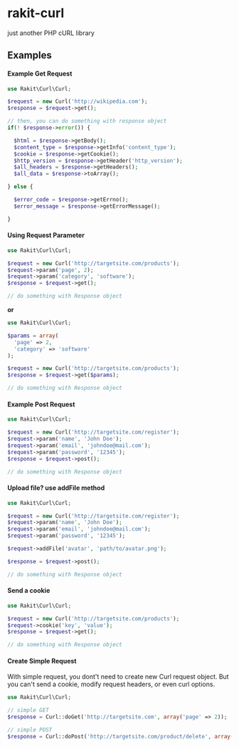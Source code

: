 rakit-curl
==========

just another PHP cURL library

## Examples

#### Example Get Request
```php
use Rakit\Curl\Curl;

$request = new Curl('http://wikipedia.com');
$response = $request->get();

// then, you can do something with response object
if(! $response->error()) {

  $html = $response->getBody();
  $content_type = $response->getInfo('content_type');
  $cookie = $response->getCookie();
  $http_version = $response->getHeader('http_version');
  $all_headers = $response->getHeaders();
  $all_data = $response->toArray();

} else {

  $error_code = $response->getErrno();
  $error_message = $response->getErrorMessage();

}
```

#### Using Request Parameter
```php
use Rakit\Curl\Curl;

$request = new Curl('http://targetsite.com/products');
$request->param('page', 2);
$request->param('category', 'software'); 
$response = $request->get();

// do something with Response object

```

**or**

```php
use Rakit\Curl\Curl;

$params = array(
  'page' => 2,
  'category' => 'software'
);

$request = new Curl('http://targetsite.com/products');
$response = $request->get($params);

// do something with Response object

```

#### Example Post Request
```php
use Rakit\Curl\Curl;

$request = new Curl('http://targetsite.com/register');
$request->param('name', 'John Doe');
$request->param('email', 'johndoe@mail.com');
$request->param('password', '12345');
$response = $request->post();

// do something with Response object

```

#### Upload file? use addFile method

```php
use Rakit\Curl\Curl;

$request = new Curl('http://targetsite.com/register');
$request->param('name', 'John Doe');
$request->param('email', 'johndoe@mail.com');
$request->param('password', '12345');

$request->addFile('avatar', 'path/to/avatar.png');

$response = $request->post();

// do something with Response object
```

#### Send a cookie
```php
use Rakit\Curl\Curl;

$request = new Curl('http://targetsite.com/products');
$request->cookie('key', 'value');
$response = $request->get();

// do something with Response object

```

#### Create Simple Request

With simple request, you dont't need to create new Curl request object. 
But you can't send a cookie, modify request headers, or even curl options.

```php
use Rakit\Curl\Curl;

// simple GET
$response = Curl::doGet('http://targetsite.com', array('page' => 2));

// simple POST 
$response = Curl::doPost('http://targetsite.com/product/delete', array('id' => 5));
```
